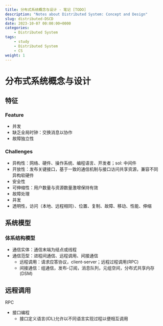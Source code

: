 ```yaml
---
title: 分布式系统概念与设计 - 笔记 [TODO]
description: "Notes about Distributed System: Concept and Design"
slug: distributed-DSCD
date: 2023-10-07 00:00:00+0000
categories:
    - Distributed System
tags:
    - study
    - Distributed System
    - CS
weight: 1
---
```


# 分布式系统概念与设计

## 特征

### Feature

- 并发
- 缺乏全局时钟：交换消息以协作
- 故障独立性

### Challenges

- 异构性：网络、硬件、操作系统、编程语言、开发者；sol: 中间件
- 开放性：发布关键接口，基于一致的通信机制与接口访问共享资源，兼容不同异构软硬件
- 安全性
- 可伸缩性：用户数量与资源数量激增保持有效
- 故障处理
- 并发
- 透明性，访问（本地、远程相同）、位置、复制、故障、移动、性能、伸缩

## 系统模型

### 体系结构模型

- 通信实体：通信末端为结点或线程
- 通信范型：进程间通信、远程调用、间接通信
	- 远程调用：请求应答协议，client-server；远程过程调用(RPC)
	- 间接通信：组通信，发布-订阅，消息队列，元组空间，分布式共享内存(DSM)


## 远程调用

RPC

- 接口编程
	- 接口定义语言(IDL)允许以不同语言实现过程以便相互调用